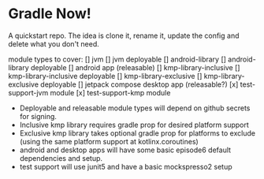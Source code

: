 # Gradle Now!

A quickstart repo. The idea is clone it, rename it, update the config and delete what you don't need.

module types to cover:
[] jvm
[] jvm deployable
[] android-library
[] android-library deployable
[] android app (releasable)
[] kmp-library-inclusive
[] kmp-library-inclusive deployable
[] kmp-library-exclusive
[] kmp-library-exclusive deployable
[] jetpack compose desktop app (releasable?)
[x] test-support-jvm module
[x] test-support-kmp module

- Deployable and releasable module types will depend on github secrets for signing.
- Inclusive kmp library requires gradle prop for desired platform support
- Exclusive kmp library takes optional gradle prop for platforms to exclude (using the same platform support at kotlinx.coroutines)
- android and desktop apps will have some basic episode6 default dependencies and setup.
- test support will use junit5 and have a basic mockspresso2 setup
